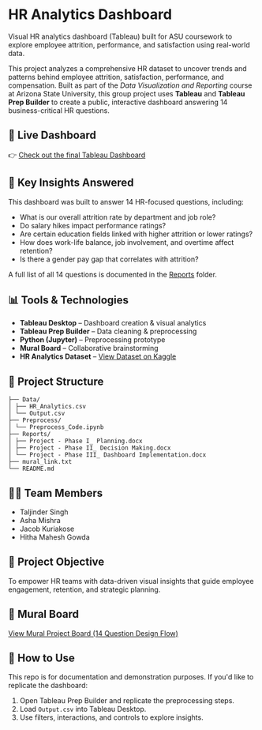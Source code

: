 # HR Analytics Dashboard
Visual HR analytics dashboard (Tableau) built for ASU coursework to explore employee attrition, performance, and satisfaction using real-world data.

This project analyzes a comprehensive HR dataset to uncover trends and patterns behind employee attrition, satisfaction, performance, and compensation. Built as part of the *Data Visualization and Reporting* course at Arizona State University, this group project uses **Tableau** and **Tableau Prep Builder** to create a public, interactive dashboard answering 14 business-critical HR questions.

## 🔗 Live Dashboard
👉 [Check out the final Tableau Dashboard](https://public.tableau.com/app/profile/asha.mishra/viz/HRAnalyticsImplementationsbyGroup15/Dashboard2?publish=yes)

## 🧠 Key Insights Answered
This dashboard was built to answer 14 HR-focused questions, including:
- What is our overall attrition rate by department and job role?
- Do salary hikes impact performance ratings?
- Are certain education fields linked with higher attrition or lower ratings?
- How does work-life balance, job involvement, and overtime affect retention?
- Is there a gender pay gap that correlates with attrition?

A full list of all 14 questions is documented in the [Reports](./Reports/) folder.

## 📊 Tools & Technologies
- **Tableau Desktop** – Dashboard creation & visual analytics
- **Tableau Prep Builder** – Data cleaning & preprocessing
- **Python (Jupyter)** – Preprocessing prototype
- **Mural Board** – Collaborative brainstorming
- **HR Analytics Dataset** – [View Dataset on Kaggle](https://www.kaggle.com/datasets/anshika2301/hr-analytics-dataset)

## 📁 Project Structure
```hr-analytics-dashboard/
├── Data/
│ ├── HR_Analytics.csv
│ └── Output.csv
├── Preprocess/
│ └── Preprocess_Code.ipynb
├── Reports/
│ ├── Project - Phase I_ Planning.docx
│ ├── Project - Phase II_ Decision Making.docx
│ └── Project - Phase III_ Dashboard Implementation.docx
├── mural_link.txt
└── README.md
```

## 👨‍💻 Team Members
- Taljinder Singh
- Asha Mishra
- Jacob Kuriakose
- Hitha Mahesh Gowda

## 🎯 Project Objective
To empower HR teams with data-driven visual insights that guide employee engagement, retention, and strategic planning.

## 🧭 Mural Board
[View Mural Project Board (14 Question Design Flow)](https://app.mural.co/t/iftdv533projectgroup159816/m/iftdv533projectgroup159816/1744753409465/d76d1cd50c961e0798b26fc4e201db71a6c6fd82)

## 📌 How to Use
This repo is for documentation and demonstration purposes. If you'd like to replicate the dashboard:
1. Open Tableau Prep Builder and replicate the preprocessing steps.
2. Load `Output.csv` into Tableau Desktop.
3. Use filters, interactions, and controls to explore insights.
